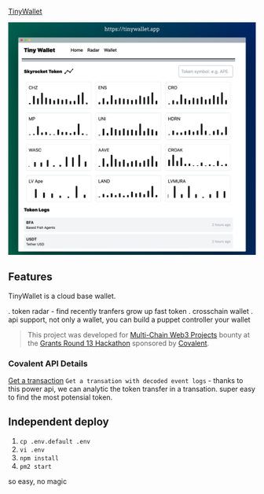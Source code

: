 
[TinyWallet](https://tinywallet.app)

![Preview](public/preview.png)
## Features

TinyWallet is a cloud base wallet.

. token radar - find recently tranfers grow up fast token
. crosschain wallet
. api support, not only a wallet, you can build a puppet controller your wallet

> This project was developed for [Multi-Chain Web3 Projects](https://gitcoin.co/issue/covalenthq/covalent-gitcoin-bounties/19/100028550) bounty at the [Grants Round 13 Hackathon](https://gitcoin.co/hackathon/gr13/?) sponsored by [Covalent](https://www.covalenthq.com).


### Covalent API Details
[Get a transaction](https://www.covalenthq.com/docs/api/#/0/Get%20a%20transaction/USD/1) `` Get a transation with decoded event logs `` - thanks to this power api, we can analytic the token transfer in a transation. super easy to find the most potensial token.


## Independent deploy

1. `cp .env.default .env`
2. `vi .env`
3. `npm install`
4. `pm2 start`

so easy, no magic

